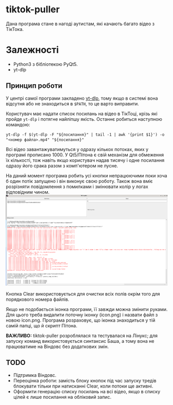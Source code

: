 # tiktok-puller
Дана програма стане в нагоді аутистам, які качають багато відео з ТікТока.

# Залежності
- Python3 з бібліотекою PyQt5.
- yt-dlp

## Принцип роботи
У центрі самої програми закладено [yt-dlp](https://github.com/yt-dlp/yt-dlp), тому якщо в системі вона відсутня або не знаходиться в `$PATH`, то це варто виправити.

Користувач має надати список посилань на відео в ТікТоці, крізь які пройде `yt-dlp` і потягне найліпшу якість. Останнє робиться наступною командою:
```
yt-dlp -f $(yt-dlp -F "${посилання}" | tail -1 | awk '{print $1}') -o "<номер файла>.mp4" "${посилання}"
```

Всі відео завантажуватимуться у одразу кількох потоках, яких у програмі прописано 1000. У Qt5/Пітона є свій механізм для обмеження їх кількості, тож навіть якщо користувач надав тисячу і одне посилання одразу його срака разом з комп'ютером не лусне.

На даний момент програма робить усі кнопки непрацюючими поки хоча б один потік запущено і він виконує свою роботу. Також вона вміє розрізняти повідомлення з помилками і змінювати колір у логах відповідним чином.
![Example](readme/demo.png)

Кнопка Clear використовується для очистки всіх полів окрім того для порядкового номера файлів.

Якщо не подобається іконка програми, її завжди можна змінити руками. Для цього треба видалити поточну іконку (icon.png) і назвати файл з новою icon.png. Програма розраховує, що іконка знаходиться у тій самій папці, що й скрипт Пітона.

**ВАЖЛИВО:** tiktok-puller розроблялася та тестувалася на Лінукс; для запуску команд використовується синтаксис Баша, а тому вона не працюватиме на Віндовс без додаткових змін.

## TODO
- Підтримка Віндовс.
- Переоцінка роботи: замість блоку кнопок під час запуску тредів блокувати тільки при натисканні Clear, коли потоки ще активні.
- Оформити генерацію списку посилань на всі відео, якщо в списку цілей є лише посилання на обліковий запис.

